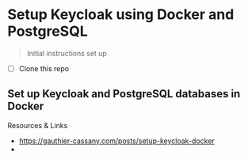 # Setup Keycloak using Docker and PostgreSQL

> Initial instructions set up

- [ ] Clone this repo

## Set up Keycloak and PostgreSQL databases in Docker


Resources & Links
- https://gauthier-cassany.com/posts/setup-keycloak-docker
-
